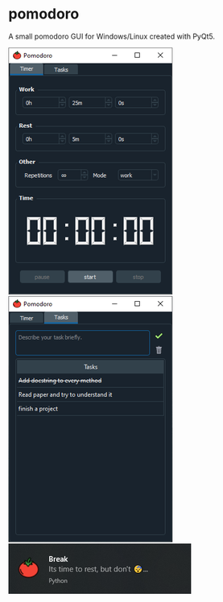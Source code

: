 # pomodoro
A small pomodoro GUI for Windows/Linux created with PyQt5.

<img src="images/screenshot_1.png">
<img src="images/screenshot_2.png">
<img src="images/screenshot_3.png">
